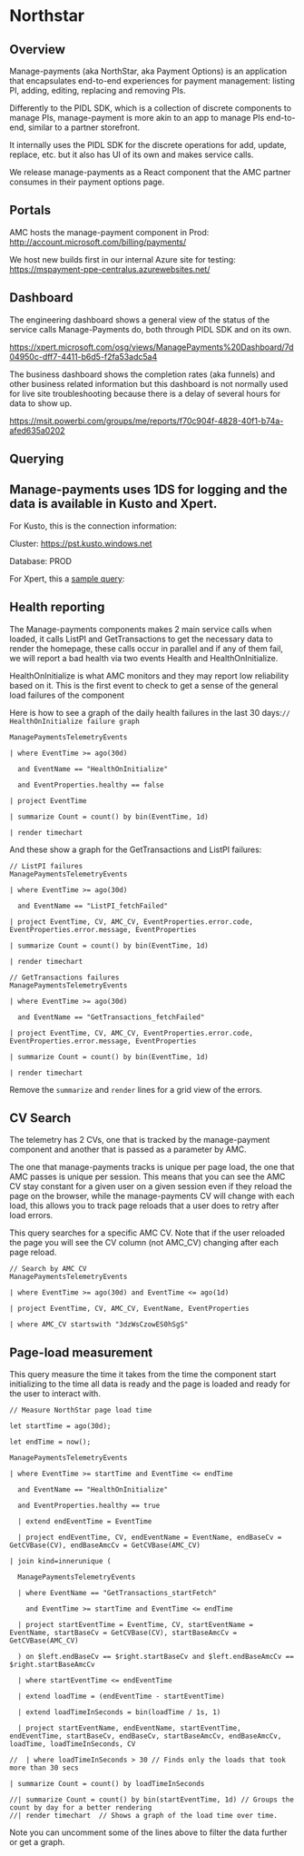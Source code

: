 # Northstar

## Overview

Manage-payments (aka NorthStar, aka Payment Options) is an application that encapsulates end-to-end experiences for payment management: listing PI, adding, editing, replacing and removing PIs.

Differently to the PIDL SDK, which is a collection of discrete components to manage PIs, manage-payment is more akin to an app to manage PIs end-to-end, similar to a partner storefront.

It internally uses the PIDL SDK for the discrete operations for add, update, replace, etc. but it also has UI of its own and makes service calls.

We release manage-payments as a React component that the AMC partner consumes in their payment options page.

## Portals

AMC hosts the manage-payment component in Prod: http://account.microsoft.com/billing/payments/

We host new builds first in our internal Azure site for testing: https://mspayment-ppe-centralus.azurewebsites.net/

## Dashboard

The engineering dashboard shows a general view of the status of the service calls Manage-Payments do, both through PIDL SDK and on its own.

https://xpert.microsoft.com/osg/views/ManagePayments%20Dashboard/7d04950c-dff7-4411-b6d5-f2fa53adc5a4

The business dashboard shows the completion rates (aka funnels) and other business related information but this dashboard is not normally used for live site troubleshooting because there is a delay of several hours for data to show up.

https://msit.powerbi.com/groups/me/reports/f70c904f-4828-40f1-b74a-afed635a0202

## Querying

## Manage-payments uses 1DS for logging and the data is available in Kusto and Xpert.

For Kusto, this is the connection information:

Cluster: https://pst.kusto.windows.net

Database: PROD

For Xpert, this a [sample query](https://xpert.microsoft.com/osg/Search?display=Grid&amp;searchQuery=%40name%20%3D%3D%20%22Microsoft.Commerce.Payments.ManagePayments.PageEvent%22%0Aselect%20%40eventName%2C%20%40%22eventProperties.healthy%22%2C%20%40country%2C%20%40market%2C%20%40cV%2C%20%40sessionId%0Awhere%20%40eventName%20%3D%3D%20%22HealthOnInitialize%22%20AND%20%40%22eventProperties.healthy%22%20%3D%3D%20false&amp;source=Environment%3DPROD%3B):

## Health reporting

The Manage-payments components makes 2 main service calls when loaded, it calls ListPI and GetTransactions to get the necessary data to render the homepage, these calls occur in parallel and if any of them fail, we will report a bad health via two events Health and HealthOnInitialize.

HealthOnInitialize is what AMC monitors and they may report low reliability based on it. This is the first event to check to get a sense of the general load failures of the component

Here is how to see a graph of the daily health failures in the last 30 days:`// HealthOnInitialize failure graph`

```
ManagePaymentsTelemetryEvents
```

`| where EventTime >= ago(30d)`

`  and EventName == "HealthOnInitialize"`

`  and EventProperties.healthy == false`

`| project EventTime`

`| summarize Count = count() by bin(EventTime, 1d)`

`| render timechart`

And these show a graph for the GetTransactions and ListPI failures:

```
// ListPI failures
ManagePaymentsTelemetryEvents
```

`| where EventTime >= ago(30d)`

`  and EventName == "ListPI_fetchFailed"`

`| project EventTime, CV, AMC_CV, EventProperties.error.code, EventProperties.error.message, EventProperties`

`| summarize Count = count() by bin(EventTime, 1d)`

`| render timechart`

```
// GetTransactions failures
ManagePaymentsTelemetryEvents
```

`| where EventTime >= ago(30d)`

`  and EventName == "GetTransactions_fetchFailed"`

`| project EventTime, CV, AMC_CV, EventProperties.error.code, EventProperties.error.message, EventProperties`

`| summarize Count = count() by bin(EventTime, 1d)`

`| render timechart`

Remove the `summarize` and `render` lines for a grid view of the errors.

## CV Search

The telemetry has 2 CVs, one that is tracked by the manage-payment component and another that is passed as a parameter by AMC.

The one that manage-payments tracks is unique per page load, the one that AMC passes is unique per session. This means that you can see the AMC CV stay constant for a given user on a given session even if they reload the page on the browser, while the manage-payments CV will change with each load, this allows you to track page reloads that a user does to retry after load errors.

This query searches for a specific AMC CV. Note that if the user reloaded the page you will see the CV column (not  AMC\_CV) changing after each page reload.

```
// Search by AMC CV
ManagePaymentsTelemetryEvents
```

`| where EventTime >= ago(30d) and EventTime <= ago(1d)`

`| project EventTime, CV, AMC_CV, EventName, EventProperties`

`| where AMC_CV startswith "3dzWsCzowES0hSgS"`

## Page-load measurement

This query measure the time it takes from the time the component start initializing to the time all data is ready and the page is loaded and ready for the user to interact with.

```
// Measure NorthStar page load time
```

`let startTime = ago(30d);`

`let endTime = now();`

```
ManagePaymentsTelemetryEvents
```

`| where EventTime >= startTime and EventTime <= endTime`

`  and EventName == "HealthOnInitialize"`

`  and EventProperties.healthy == true`

`  | extend endEventTime = EventTime`

`  | project endEventTime, CV, endEventName = EventName, endBaseCv = GetCVBase(CV), endBaseAmcCv = GetCVBase(AMC_CV)`

`| join kind=innerunique (`

`  ManagePaymentsTelemetryEvents`

`  | where EventName == "GetTransactions_startFetch"`

`    and EventTime >= startTime and EventTime <= endTime`

`  | project startEventTime = EventTime, CV, startEventName = EventName, startBaseCv = GetCVBase(CV), startBaseAmcCv = GetCVBase(AMC_CV)`

`  ) on $left.endBaseCv == $right.startBaseCv and $left.endBaseAmcCv == $right.startBaseAmcCv`

`  | where startEventTime <= endEventTime`

`  | extend loadTime = (endEventTime - startEventTime)`

`  | extend loadTimeInSeconds = bin(loadTime / 1s, 1)`

`  | project startEventName, endEventName, startEventTime, endEventTime, startBaseCv, endBaseCv, startBaseAmcCv, endBaseAmcCv, loadTime, loadTimeInSeconds, CV`

```
//  | where loadTimeInSeconds > 30 // Finds only the loads that took more than 30 secs
```

`| summarize Count = count() by loadTimeInSeconds`

```
//| summarize Count = count() by bin(startEventTime, 1d) // Groups the count by day for a better rendering
//| render timechart  // Shows a graph of the load time over time.
```

Note you can uncomment some of the lines above to filter the data further or get a graph.